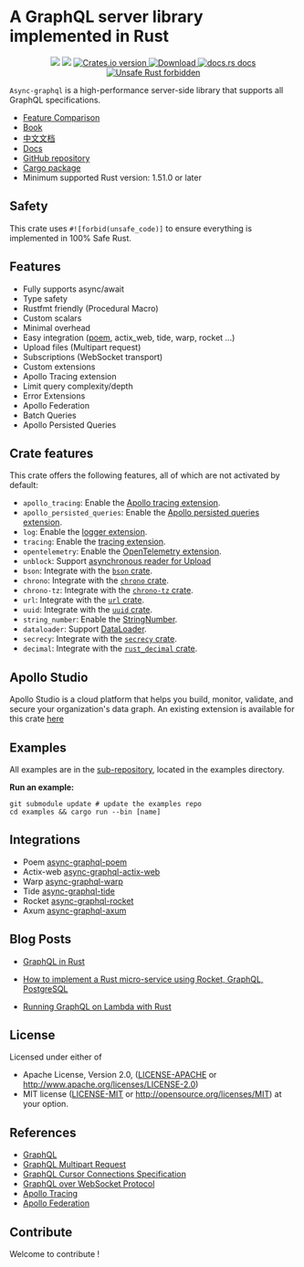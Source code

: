 # A GraphQL server library implemented in Rust

<div align="center">
  <!-- CI -->
  <img src="https://github.com/async-graphql/async-graphql/workflows/CI/badge.svg" />
  <!-- codecov -->
  <img src="https://codecov.io/gh/async-graphql/async-graphql/branch/master/graph/badge.svg" />
  <!-- Crates version -->
  <a href="https://crates.io/crates/async-graphql">
    <img src="https://img.shields.io/crates/v/async-graphql.svg?style=flat-square"
    alt="Crates.io version" />
  </a>
  <!-- Downloads -->
  <a href="https://crates.io/crates/async-graphql">
    <img src="https://img.shields.io/crates/d/async-graphql.svg?style=flat-square"
      alt="Download" />
  </a>
  <!-- docs.rs docs -->
  <a href="https://docs.rs/async-graphql">
    <img src="https://img.shields.io/badge/docs-latest-blue.svg?style=flat-square"
      alt="docs.rs docs" />
  </a>
  <a href="https://github.com/rust-secure-code/safety-dance/">
    <img src="https://img.shields.io/badge/unsafe-forbidden-success.svg?style=flat-square"
      alt="Unsafe Rust forbidden" />
  </a>
</div>

`Async-graphql` is a high-performance server-side library that supports all GraphQL specifications.

* [Feature Comparison](feature-comparison.md)
* [Book](https://async-graphql.github.io/async-graphql/en/index.html)
* [中文文档](https://async-graphql.github.io/async-graphql/zh-CN/index.html)
* [Docs](https://docs.rs/async-graphql)
* [GitHub repository](https://github.com/async-graphql/async-graphql)
* [Cargo package](https://crates.io/crates/async-graphql)
* Minimum supported Rust version: 1.51.0 or later

## Safety

This crate uses `#![forbid(unsafe_code)]` to ensure everything is implemented in 100% Safe Rust.

## Features

* Fully supports async/await
* Type safety
* Rustfmt friendly (Procedural Macro)
* Custom scalars
* Minimal overhead
* Easy integration ([poem](https://crates.io/crates/poem), actix_web, tide, warp, rocket ...)
* Upload files (Multipart request)
* Subscriptions (WebSocket transport)
* Custom extensions
* Apollo Tracing extension
* Limit query complexity/depth
* Error Extensions
* Apollo Federation
* Batch Queries
* Apollo Persisted Queries

## Crate features

This crate offers the following features, all of which are not activated by default:

- `apollo_tracing`: Enable the [Apollo tracing extension](extensions/struct.ApolloTracing.html).
- `apollo_persisted_queries`: Enable the [Apollo persisted queries extension](extensions/apollo_persisted_queries/struct.ApolloPersistedQueries.html).
- `log`: Enable the [logger extension](extensions/struct.Logger.html).
- `tracing`: Enable the [tracing extension](extensions/struct.Tracing.html).
- `opentelemetry`: Enable the [OpenTelemetry extension](extensions/struct.OpenTelemetry.html).
- `unblock`: Support [asynchronous reader for Upload](types/struct.Upload.html)
- `bson`: Integrate with the [`bson` crate](https://crates.io/crates/bson).
- `chrono`: Integrate with the [`chrono` crate](https://crates.io/crates/chrono).
- `chrono-tz`: Integrate with the [`chrono-tz` crate](https://crates.io/crates/chrono-tz).
- `url`: Integrate with the [`url` crate](https://crates.io/crates/url).
- `uuid`: Integrate with the [`uuid` crate](https://crates.io/crates/uuid).
- `string_number`: Enable the [StringNumber](types/struct.StringNumber.html).
- `dataloader`: Support [DataLoader](dataloader/struct.DataLoader.html).
- `secrecy`: Integrate with the [`secrecy` crate](https://crates.io/crates/secrecy).
- `decimal`: Integrate with the [`rust_decimal` crate](https://crates.io/crates/rust_decimal).

## Apollo Studio

Apollo Studio is a cloud platform that helps you build, monitor, validate, and secure your organization's data graph.
An existing extension is available for this crate [here](https://github.com/async-graphql/async_graphql_apollo_studio_extension)

## Examples

All examples are in the [sub-repository](https://github.com/async-graphql/examples), located in the examples directory.

**Run an example:**

```shell
git submodule update # update the examples repo
cd examples && cargo run --bin [name]
```

## Integrations

* Poem [async-graphql-poem](https://crates.io/crates/async-graphql-poem)
* Actix-web [async-graphql-actix-web](https://crates.io/crates/async-graphql-actix-web)
* Warp [async-graphql-warp](https://crates.io/crates/async-graphql-warp)
* Tide [async-graphql-tide](https://crates.io/crates/async-graphql-tide)
* Rocket [async-graphql-rocket](https://github.com/async-graphql/async-graphql/tree/master/integrations/rocket)
* Axum [async-graphql-axum](https://github.com/async-graphql/async-graphql/tree/master/integrations/axum)

## Blog Posts

- [GraphQL in Rust](https://romankudryashov.com/blog/2020/12/graphql-rust/)

- [How to implement a Rust micro-service using Rocket, GraphQL, PostgreSQL](https://lionkeng.medium.com/how-to-implement-a-rust-micro-service-using-rocket-graphql-postgresql-a3f455f2ae8b)

- [Running GraphQL on Lambda with Rust](https://dylananthony.com/posts/graphql-lambda-rust)

## License

Licensed under either of

* Apache License, Version 2.0,
  ([LICENSE-APACHE](./LICENSE-APACHE) or http://www.apache.org/licenses/LICENSE-2.0)
* MIT license ([LICENSE-MIT](./LICENSE-MIT) or http://opensource.org/licenses/MIT)
  at your option.

## References

* [GraphQL](https://graphql.org)
* [GraphQL Multipart Request](https://github.com/jaydenseric/graphql-multipart-request-spec)
* [GraphQL Cursor Connections Specification](https://facebook.github.io/relay/graphql/connections.htm)
* [GraphQL over WebSocket Protocol](https://github.com/apollographql/subscriptions-transport-ws/blob/master/PROTOCOL.md)
* [Apollo Tracing](https://github.com/apollographql/apollo-tracing)
* [Apollo Federation](https://www.apollographql.com/docs/apollo-server/federation/introduction)

## Contribute

Welcome to contribute !
